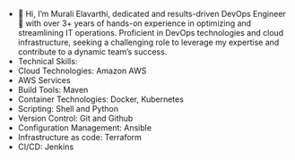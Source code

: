 - 👋 Hi, I’m Murali Elavarthi, dedicated and results-driven DevOps Engineer 🌱 with over 3+ years of hands-on experience in optimizing and streamlining IT operations. Proficient in DevOps technologies and cloud infrastructure, seeking a challenging role to leverage my expertise and contribute to a dynamic team’s success.
- Technical Skills:
- Cloud Technologies: Amazon AWS
- AWS Services
- Build Tools: Maven
- Container Technologies: Docker, Kubernetes
- Scripting: Shell and Python
- Version Control: Git and Github
- Configuration Management: Ansible
- Infrastructure as code: Terraform
- CI/CD: Jenkins
